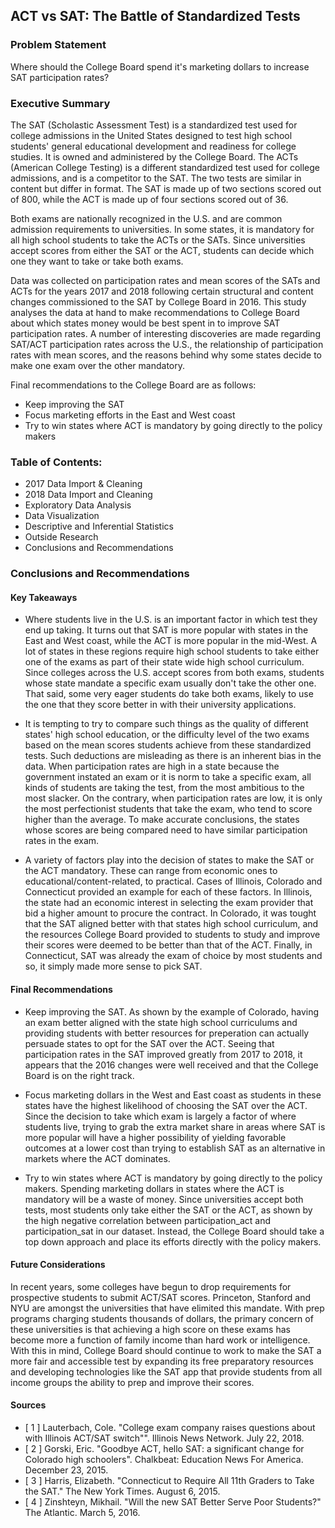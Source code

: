 ## ACT vs SAT: The Battle of Standardized Tests

### Problem Statement 

Where should the College Board spend it's marketing dollars to increase SAT participation rates?

### Executive Summary

The SAT (Scholastic Assessment Test) is a standardized test used for college admissions in the United States designed to test high school students' general educational development and readiness for college studies. It is owned and administered by the College Board. The ACTs (American College Testing) is a different standardized test used for college admissions, and is a competitor to the SAT. The two tests are similar in content but differ in format. The SAT is made up of two sections scored out of 800, while the ACT is made up of four sections scored out of 36.

Both exams are nationally recognized in the U.S. and are common admission requirements to universities. In some states, it is mandatory for all high school students to take the ACTs or the SATs. Since universities accept scores from either the SAT or the ACT, students can decide which one they want to take or take both exams.

Data was collected on participation rates and mean scores of the SATs and ACTs for the years 2017 and 2018 following certain structural and content changes commissioned to the SAT by College Board in 2016. This study analyses the data at hand to make recommendations to College Board about which states money would be best spent in to improve SAT participation rates. A number of interesting discoveries are made regarding SAT/ACT participation rates across the U.S., the relationship of participation rates with mean scores, and the reasons behind why some states decide to make one exam over the other mandatory.

Final recommendations to the College Board are as follows:
- Keep improving the SAT
- Focus marketing efforts in the East and West coast
- Try to win states where ACT is mandatory by going directly to the policy makers

### Table of Contents:
- 2017 Data Import & Cleaning
- 2018 Data Import and Cleaning
- Exploratory Data Analysis
- Data Visualization
- Descriptive and Inferential Statistics
- Outside Research
- Conclusions and Recommendations

### Conclusions and Recommendations

#### Key Takeaways

- Where students live in the U.S. is an important factor in which test they end up taking. It turns out that SAT is more popular with states in the East and West coast, while the ACT is more popular in the mid-West. A lot of states in these regions require high school students to take either one of the exams as part of their state wide high school curriculum. Since colleges across the U.S. accept scores from both exams, students whose state mandate a specific exam usually don't take the other one. That said, some very eager students do take both exams, likely to use the one that they score better in with their university applications.

- It is tempting to try to compare such things as the quality of different states' high school education, or the difficulty level of the two exams based on the mean scores students achieve from these standardized tests. Such deductions are misleading as there is an inherent bias in the data. When participation rates are high in a state because the government instated an exam or it is norm to take a specific exam, all kinds of students are taking the test, from the most ambitious to the most slacker. On the contrary, when participation rates are low, it is only the most perfectionist students that take the exam, who tend to score higher than the average. To make accurate conclusions, the states whose scores are being compared need to have similar participation rates in the exam.

- A variety of factors play into the decision of states to make the SAT or the ACT mandatory. These can range from economic ones to educational/content-related, to practical. Cases of Illinois, Colorado and Connecticut provided an example for each of these factors. In Illinois, the state had an economic interest in selecting the exam provider that bid a higher amount to procure the contract. In Colorado, it was tought that the SAT aligned better with that states high school curriculum, and the resources College Board provided to students to study and improve their scores were deemed to be better than that of the ACT. Finally, in Connecticut, SAT was already the exam of choice by most students and so, it simply made more sense to pick SAT.

#### Final Recommendations
- Keep improving the SAT. As shown by the example of Colorado, having an exam better aligned with the state high school curriculums and providing students with better resources for preperation can actually persuade states to opt for the SAT over the ACT. Seeing that participation rates in the SAT improved greatly from 2017 to 2018, it appears that the 2016 changes were well received and that the College Board is on the right track.

- Focus marketing dollars in the West and East coast as students in these states have the highest likelihood of choosing the SAT over the ACT. Since the decision to take which exam is largely a factor of where students live, trying to grab the extra market share in areas where SAT is more popular will have a higher possibility of yielding favorable outcomes at a lower cost than trying to establish SAT as an alternative in markets where the ACT dominates.

- Try to win states where ACT is mandatory by going directly to the policy makers. Spending marketing dollars in states where the ACT is mandatory will be a waste of money. Since universities accept both tests, most students only take either the SAT or the ACT, as shown by the high negative correlation between participation_act and participation_sat in our dataset. Instead, the College Board should take a top down approach and place its efforts directly with the policy makers.

#### Future Considerations

In recent years, some colleges have begun to drop requirements for prospective students to submit ACT/SAT scores. Princeton, Stanford and NYU are amongst the universities that have elimited this mandate.
With prep programs charging students thousands of dollars, the primary concern of these universities is that achieving a high score on these exams has become more a function of family income than hard work or intelligence.
With this in mind, College Board should continue to work to make the SAT a more fair and accessible test by expanding its free preparatory resources and developing technologies like the SAT app that provide students from all income groups the ability to prep and improve their scores.

#### Sources
- [ 1 ] Lauterbach, Cole. "College exam company raises questions about with Illinois ACT/SAT switch"". Illinois News Network. July 22, 2018.
- [ 2 ] Gorski, Eric. "Goodbye ACT, hello SAT: a significant change for Colorado high schoolers". Chalkbeat: Education News For America. December 23, 2015.
- [ 3 ] Harris, Elizabeth. "Connecticut to Require All 11th Graders to Take the SAT." The New York Times. August 6, 2015.
- [ 4 ] Zinshteyn, Mikhail. "Will the new SAT Better Serve Poor Students?" The Atlantic. March 5, 2016.
